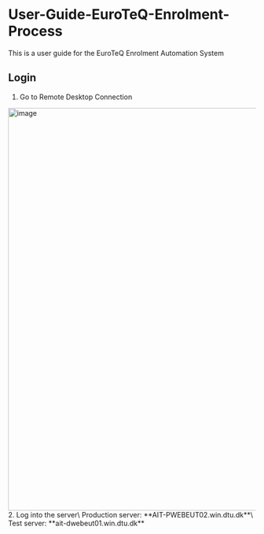 # User-Guide-EuroTeQ-Enrolment-Process
This is a user guide for the EuroTeQ Enrolment Automation System

## Login
1. Go to Remote Desktop Connection
<img width="1283" height="818" alt="image" src="https://github.com/user-attachments/assets/ff6ac2f4-e9d2-45d2-b88f-ee4a29c93070" />
2. Log into the server\ Production server: **AIT-PWEBEUT02.win.dtu.dk**\ Test server: **ait-dwebeut01.win.dtu.dk**

